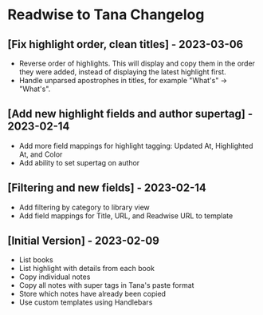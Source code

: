 # Readwise to Tana Changelog

## [Fix highlight order, clean titles] - 2023-03-06

- Reverse order of highlights. This will display and copy them in the order they were added, instead of displaying the latest highlight first.
- Handle unparsed apostrophes in titles, for example "What&#39;s" -> "What's".

## [Add new highlight fields and author supertag] - 2023-02-14

- Add more field mappings for highlight tagging: Updated At, Highlighted At, and Color
- Add ability to set supertag on author

## [Filtering and new fields] - 2023-02-14

- Add filtering by category to library view
- Add field mappings for Title, URL, and Readwise URL to template

## [Initial Version] - 2023-02-09

- List books
- List highlight with details from each book
- Copy individual notes
- Copy all notes with super tags in Tana's paste format
- Store which notes have already been copied
- Use custom templates using Handlebars
